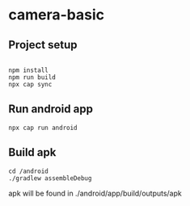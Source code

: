 # camera-basic

## Project setup
```

npm install
npm run build
npx cap sync
```


## Run android app
```
npx cap run android
```

## Build apk

```
cd /android
./gradlew assembleDebug
```
apk will be found in ./android/app/build/outputs/apk
